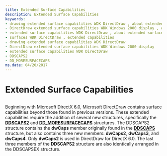 ```yaml
---
title: Extended Surface Capabilities
description: Extended Surface Capabilities
keywords:
- drawing extended surface capabilities WDK DirectDraw , about extended surface capabilities
- DirectDraw extended surface capabilities WDK Windows 2000 display , about extended surface capabilities
- extended surface capabilities WDK DirectDraw , about extended surface capabilities
- surfaces WDK DirectDraw , extended capabilities
- drawing extended surface capabilities WDK DirectDraw
- DirectDraw extended surface capabilities WDK Windows 2000 display
- extended surface capabilities WDK DirectDraw
- DDSCAPS2
- DD_MORESURFACECAPS
ms.date: 04/20/2017
---
```


# Extended Surface Capabilities


## <span id="ddk_extended_surface_capabilities_gg"></span><span id="DDK_EXTENDED_SURFACE_CAPABILITIES_GG"></span>


Beginning with Microsoft DirectX 6.0, Microsoft DirectDraw contains surface capabilities beyond those found in previous versions. These extended capabilities require the addition of several new structures, specifically the [**DDSCAPS2**](/previous-versions/windows/hardware/drivers/ff550292(v=vs.85)) and [**DD\_MORESURFACECAPS**](/windows/win32/api/ddrawint/ns-ddrawint-dd_moresurfacecaps) structures. The DDSCAPS2 structure contains the **dwCaps** member originally found in the [**DDSCAPS**](/previous-versions/windows/hardware/drivers/ff550286(v=vs.85)) structure, but also contains three new members: **dwCaps2**, **dwCaps3**, and **dwCaps4**. Only **dwCaps2** is used in DirectDraw for DirectX 6.0. The last three members of the **DDSCAPS2** structure are also identically arranged in the DDSCAPSEX structure.

 

